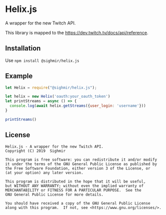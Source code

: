 # Helix.js
A wrapper for the new Twitch API.  

This library is mapped to the https://dev.twitch.tv/docs/api/reference.  

## Installation

Use `npm install @sighmir/helix.js`

## Example

```js
let Helix = require("@sighmir/helix.js");

let helix = new Helix('oauth:your_oauth_token')
let printStreams = async () => {
  console.log(await helix.getStreams({user_login: 'username'}))
}

printStreams()
```

## License
```
Helix.js - A wrapper for the new Twitch API.
Copyright (C) 2019  Sighmir

This program is free software: you can redistribute it and/or modify
it under the terms of the GNU General Public License as published by
the Free Software Foundation, either version 3 of the License, or
(at your option) any later version.

This program is distributed in the hope that it will be useful,
but WITHOUT ANY WARRANTY; without even the implied warranty of
MERCHANTABILITY or FITNESS FOR A PARTICULAR PURPOSE.  See the
GNU General Public License for more details.

You should have received a copy of the GNU General Public License
along with this program.  If not, see <https://www.gnu.org/licenses/>.
```
